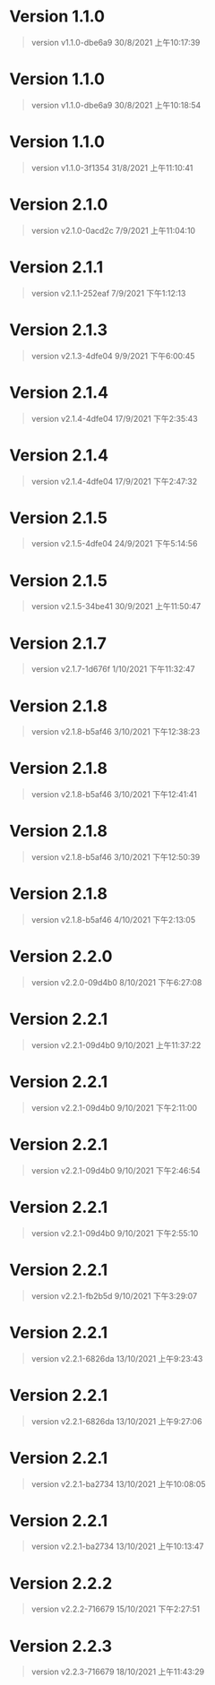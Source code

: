 
# Version 1.1.0 
 > version v1.1.0-dbe6a9 30/8/2021 上午10:17:39
# Version 1.1.0 
 > version v1.1.0-dbe6a9 30/8/2021 上午10:18:54
# Version 1.1.0 
 > version v1.1.0-3f1354 31/8/2021 上午11:10:41
# Version 2.1.0 
 > version v2.1.0-0acd2c 7/9/2021 上午11:04:10
# Version 2.1.1 
 > version v2.1.1-252eaf 7/9/2021 下午1:12:13
# Version 2.1.3 
 > version v2.1.3-4dfe04 9/9/2021 下午6:00:45
# Version 2.1.4 
 > version v2.1.4-4dfe04 17/9/2021 下午2:35:43
# Version 2.1.4 
 > version v2.1.4-4dfe04 17/9/2021 下午2:47:32
# Version 2.1.5 
 > version v2.1.5-4dfe04 24/9/2021 下午5:14:56
# Version 2.1.5 
 > version v2.1.5-34be41 30/9/2021 上午11:50:47
# Version 2.1.7 
 > version v2.1.7-1d676f 1/10/2021 下午11:32:47
# Version 2.1.8 
 > version v2.1.8-b5af46 3/10/2021 下午12:38:23
# Version 2.1.8 
 > version v2.1.8-b5af46 3/10/2021 下午12:41:41
# Version 2.1.8 
 > version v2.1.8-b5af46 3/10/2021 下午12:50:39
# Version 2.1.8 
 > version v2.1.8-b5af46 4/10/2021 下午2:13:05
# Version 2.2.0 
 > version v2.2.0-09d4b0 8/10/2021 下午6:27:08
# Version 2.2.1 
 > version v2.2.1-09d4b0 9/10/2021 上午11:37:22
# Version 2.2.1 
 > version v2.2.1-09d4b0 9/10/2021 下午2:11:00
# Version 2.2.1 
 > version v2.2.1-09d4b0 9/10/2021 下午2:46:54
# Version 2.2.1 
 > version v2.2.1-09d4b0 9/10/2021 下午2:55:10
# Version 2.2.1 
 > version v2.2.1-fb2b5d 9/10/2021 下午3:29:07
# Version 2.2.1 
 > version v2.2.1-6826da 13/10/2021 上午9:23:43
# Version 2.2.1 
 > version v2.2.1-6826da 13/10/2021 上午9:27:06
# Version 2.2.1 
 > version v2.2.1-ba2734 13/10/2021 上午10:08:05
# Version 2.2.1 
 > version v2.2.1-ba2734 13/10/2021 上午10:13:47
# Version 2.2.2 
 > version v2.2.2-716679 15/10/2021 下午2:27:51
# Version 2.2.3 
 > version v2.2.3-716679 18/10/2021 上午11:43:29